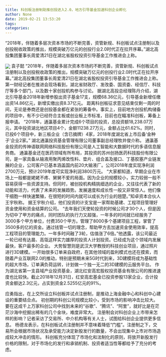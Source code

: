 ```yaml
---
title: 科创板注册制助推创投进入2.0，地方引导基金加速科创企业孵化
author: None
date: 2019-02-21 13:53:20
tags: 
categories: 
---
```

“2018年，伴随着多层次资本市场的不断完善，资管新规、科创板试点注册制以及创投税收政策的推出，规模突破万亿元的创投行业2.0时代正在拉开序幕。”湖北高投集团董事长周爱清21日在湖北省股权投资引导基金工作推进会上称。
<!-- more -->
<img align="center" border="0" src="https://imgcdn.yicai.com/uppics/images/2019/02/439a2d84e9da99e90337298575deaf1d.jpg" />
袁子懿
“2018年，伴随着多层次资本市场的不断完善，资管新规、科创板试点注册制以及创投税收政策的推出，规模突破万亿元的创投行业2.0时代正在拉开序幕。”湖北高投集团董事长周爱清21日在湖北省股权投资引导基金工作推进会上称。
第一财经记者在推进会现场看到，湖北省财政厅、发改委、国资委、经信厅、科技厅等多个部门，以及数十家创投机构参与讨论。
据湖北高投总经理陈丹介绍，湖北引导基金2018年新增参股出资子基金17支，规模68.36亿元，引导基金新增任缴出资14.86亿元，新增实缴出资8.37亿元。
距离科创板征求意见结束仅剩一周的时间，无论是券商还是创投基金都在紧张的筹备中。事实上，目前地方创投机构储备的项目中，有不少已经符合主板或创业板上市标准，目前也在瞄准科创板，筹备上报申请。
“2018年，通瀛基金累计完成6个项目的投资，总投资额18,238.07万元，其中投资湖北地区项目4个，金额11238.27万元，金额占比61.62%。同时，已投6个项目中，新三板企业（含已摘牌）4家，2018年度湖北省上市后备‘金种子’企业2家。” 湖北通瀛投资基金管理有限公司董事副总经理牧井俊介称。
通瀛基金投资的传神语联网网络科技股份有限公司是人工智能和大数据时代的多语信息服务商。
通瀛基金还在医药领域有所布局，其投资的苏州创扬医药科技股份有限公司，是一家具备从输液用聚丙烯改性料、垫片、组合盖及接口、丁基胶塞产业链发展的企业，公司客户已基本涵盖国内前20大输液厂。公司2018年度实现净利润2700万元，预计2019年度可实现净利润3800万元。
“大家都知道，早期企业在市场上一般都是姥姥不疼、舅舅不爱的局面。因为企业的规模较小，实力较弱一般不容易获得一些资源支持。但同时，被创投机构精挑细选的企业，又往往代表了新的动能和活力，代表了未来的发展趋势。发展速度和成长性一般又非常惊人。他们像干细胞一样快速繁殖，在很短的时间内就可以成长为行业的翘楚。”知卓资本合伙人王宇秋称。
据王宇秋介绍，他们投资的计支宝是一家帮助基建、工程项目管理好资金使用和资金结算的公司。
“去年我们天使轮投资的时候公司才30个人，但是因为切中了甲方的痛点，同时团队的执行力又超强，一年多的时间就已经服务了3000多个甲方单位，付费350个甲方。管理了8000多个基建项目工程，掌管了3500多的亿的资金。通过钱管一切的理念，帮助甲方去加速资金使用效率，提高工程项目的管理能力。一年多时间融了3轮，估值涨了6倍。”他透露，该公司最近一轮已经有达晨、高瓴这样实力雄厚的投资人计划投资。已经成为这个领域内发展最快，客户最多的企业。
大势智慧则是武汉大学教授的科技创业项目，通过照片进行3D建模。一开始很多订单来自政府，在其他领域的盈利模式也还在摸索，而随着产业互联网2.0的推动，特别是预期未来5G时代到来，3D建模将成为基础性的超大市场，订单满负荷运转，计划做一个独一无二的3D建模的云服务平台。
作为湖北省第一支县域产业投资基金，湖北红安高宏股权投资基金有限公司的推进速度也比较快。截止2018年12月31日，红安高宏基金已投资参股13家企业，合计投资金额达2.3亿元，占实到资金2.5255亿元的91%。
 
 
应勇指出，在上交所设立科创板并试点注册制，是推动上海金融中心和科创中心建设的重要结合点。
初创期的科创公司规模比较小，受到市场的影响冲击比较大。要在这成千上万家科创公司中找到未来的“谷歌”、“腾讯”、“阿里”，就好比是在茫茫沙海中挖掘出稀有的几个金块，难度非常大。
注册制会对科创企业上市带来怎样的影响？记者采访了交易所、中介机构等有关人士，试图给科创企业提供更多信息。
杨德龙表示，在科创板试点注册制并不意味着降低“门槛”。注册制之下，交易所会根据市场状况及承受能力决定新股发行的数量，不会出现集中上市对市场造成较大冲击的情形。
科创板充分体现了市场化和法制化的原则，将放开新股发行价格的限制，对于市场化的发行和承销机制、投资者适当性等都给予了充分的考虑。
